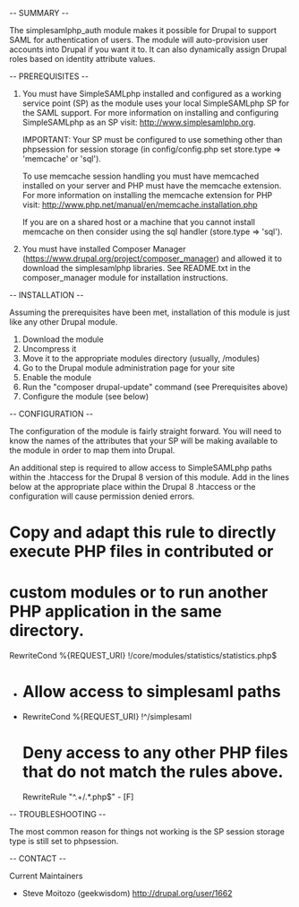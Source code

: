 -- SUMMARY --

The simplesamlphp_auth module makes it possible for Drupal to support SAML for
authentication of users. The module will auto-provision user accounts into
Drupal if you want it to. It can also dynamically assign Drupal roles based on
identity attribute values.


-- PREREQUISITES --

1) You must have SimpleSAMLphp installed and configured as a working service
   point (SP) as the module uses your local SimpleSAMLphp SP for the SAML
   support. For more information on installing and configuring SimpleSAMLphp as
   an SP visit: http://www.simplesamlphp.org.

   IMPORTANT: Your SP must be configured to use something other than phpsession
   for session storage (in config/config.php set store.type => 'memcache'
   or 'sql').

   To use memcache session handling you must have memcached installed on your
   server and PHP must have the memcache extension. For more information on
   installing the memcache extension for PHP visit:
   http://www.php.net/manual/en/memcache.installation.php

   If you are on a shared host or a machine that you cannot install memcache on
   then consider using the sql handler (store.type => 'sql').

2) You must have installed Composer Manager (https://www.drupal.org/project/composer_manager) and allowed it to
   download the simplesamlphp libraries. See README.txt in the composer_manager module for installation instructions.


-- INSTALLATION --

Assuming the prerequisites have been met, installation of this module is just
like any other Drupal module.

1) Download the module
2) Uncompress it
3) Move it to the appropriate modules directory (usually, /modules)
4) Go to the Drupal module administration page for your site
5) Enable the module
6) Run the "composer drupal-update" command (see Prerequisites above)
7) Configure the module (see below)


-- CONFIGURATION --

The configuration of the module is fairly straight forward. You will need to
know the names of the attributes that your SP will be making available to the
module in order to map them into Drupal.

An additional step is required to allow access to SimpleSAMLphp paths within the
.htaccess for the Drupal 8 version of this module. Add in the lines below at the
appropriate place within the Drupal 8 .htaccess or the configuration will cause
permission denied errors.

  # Copy and adapt this rule to directly execute PHP files in contributed or
  # custom modules or to run another PHP application in the same directory.
  RewriteCond %{REQUEST_URI} !/core/modules/statistics/statistics.php$
+ # Allow access to simplesaml paths
+ RewriteCond %{REQUEST_URI} !^/simplesaml
  # Deny access to any other PHP files that do not match the rules above.
  RewriteRule "^.+/.*\.php$" - [F]


-- TROUBLESHOOTING --

The most common reason for things not working is the SP session storage type
is still set to phpsession.


-- CONTACT --

Current Maintainers
* Steve Moitozo (geekwisdom) http://drupal.org/user/1662
